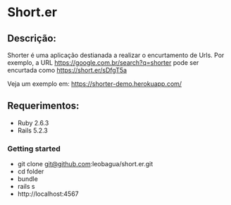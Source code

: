 # Short.er

## Descrição:
Shorter é uma aplicação destianada a realizar o encurtamento de Urls. 
Por exemplo, a URL https://google.com.br/search?q=shorter pode ser encurtada como
https://short.er/sDfgT5a

Veja um exemplo em: https://shorter-demo.herokuapp.com/

## Requerimentos:

* Ruby 2.6.3
* Rails 5.2.3

### Getting started
* git clone git@github.com:leobagua/short.er.git
* cd folder
* bundle
* rails s
* http://localhost:4567


